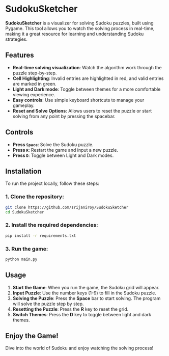 # SudokuSketcher

**SudokuSketcher** is a visualizer for solving Sudoku puzzles, built using Pygame. This tool allows you to watch the solving process in real-time, making it a great resource for learning and understanding Sudoku strategies.

## Features
- **Real-time solving visualization**: Watch the algorithm work through the puzzle step-by-step.
- **Cell Highlighting**: Invalid entries are highlighted in red, and valid entries are marked in green.
- **Light and Dark mode**: Toggle between themes for a more comfortable viewing experience.
- **Easy controls**: Use simple keyboard shortcuts to manage your gameplay.
- **Reset and Solve Options**: Allows users to reset the puzzle or start solving from any point by pressing the spacebar.

## Controls
- **Press `Space`**: Solve the Sudoku puzzle.
- **Press `R`**: Restart the game and input a new puzzle.
- **Press `D`**: Toggle between Light and Dark modes.

## Installation

To run the project locally, follow these steps:

### 1. Clone the repository:
```bash
git clone https://github.com/srijaniroy/SudokuSketcher
cd SudokuSketcher
```

### 2. Install the required dependencies:
```bash
pip install -r requirements.txt
```

### 3. Run the game:
```bash
python main.py
```

## Usage
1. **Start the Game**: When you run the game, the Sudoku grid will appear.
2. **Input Puzzle**: Use the number keys (1-9) to fill in the Sudoku puzzle.
3. **Solving the Puzzle**: Press the **Space** bar to start solving. The program will solve the puzzle step by step.
4. **Resetting the Puzzle**: Press the **R** key to reset the grid.
5. **Switch Themes**: Press the **D** key to toggle between light and dark themes.

## Enjoy the Game!
Dive into the world of Sudoku and enjoy watching the solving process!
